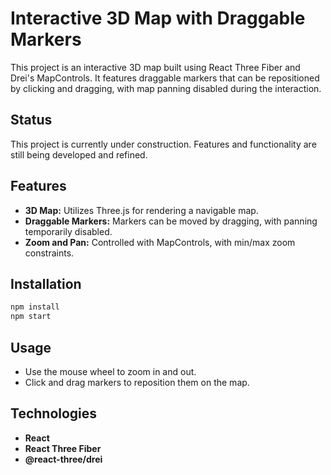 # Interactive 3D Map with Draggable Markers

This project is an interactive 3D map built using React Three Fiber and Drei's MapControls. It features draggable markers that can be repositioned by clicking and dragging, with map panning disabled during the interaction.

## Status

This project is currently under construction. Features and functionality are still being developed and refined.

## Features

- **3D Map:** Utilizes Three.js for rendering a navigable map.
- **Draggable Markers:** Markers can be moved by dragging, with panning temporarily disabled.
- **Zoom and Pan:** Controlled with MapControls, with min/max zoom constraints.

## Installation

```sh
npm install
npm start
```

## Usage

- Use the mouse wheel to zoom in and out.
- Click and drag markers to reposition them on the map.

## Technologies

- **React**
- **React Three Fiber**
- **@react-three/drei**
